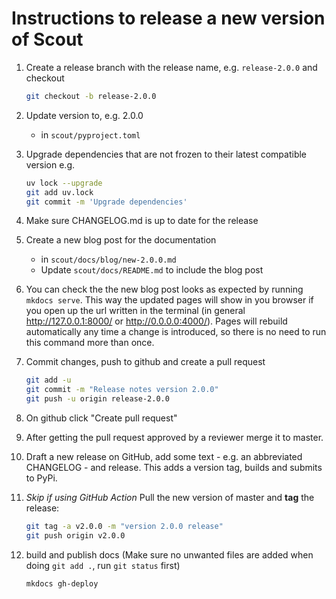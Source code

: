 # Instructions to release a new version of Scout

1. Create a release branch with the release name, e.g. `release-2.0.0` and checkout

    ```bash
    git checkout -b release-2.0.0
    ```

1. Update version to, e.g. 2.0.0

   - in `scout/pyproject.toml`

1. Upgrade dependencies that are not frozen to their latest compatible version e.g.
   ```bash
   uv lock --upgrade
   git add uv.lock
   git commit -m 'Upgrade dependencies'
   ```

1. Make sure CHANGELOG.md is up to date for the release

1. Create a new blog post for the documentation

    - in `scout/docs/blog/new-2.0.0.md`
    - Update `scout/docs/README.md` to include the blog post

1. You can check the the new blog post looks as expected by running `mkdocs serve`. This way the updated pages will show in you browser if you open up the url written in the terminal (in general http://127.0.0.1:8000/ or http://0.0.0.0:4000/). Pages will rebuild automatically any time a change is introduced, so there is no need to run this command more than once.

1. Commit changes, push to github and create a pull request

    ```bash
    git add -u
    git commit -m "Release notes version 2.0.0"
    git push -u origin release-2.0.0
    ```

1. On github click "Create pull request"

1. After getting the pull request approved by a reviewer merge it to master.

1. Draft a new release on GitHub, add some text - e.g. an abbreviated CHANGELOG - and release.
This adds a version tag, builds and submits to PyPi.

1. *Skip if using GitHub Action* Pull the new version of master and **tag** the release:

    ```bash
    git tag -a v2.0.0 -m "version 2.0.0 release"
    git push origin v2.0.0
    ```

1. build and publish docs (Make sure no unwanted files are added when doing `git add .`, run `git status` first)

    ```bash
    mkdocs gh-deploy
    ```
